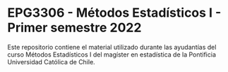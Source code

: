 # EPG3306 - Métodos Estadísticos I - Primer semestre 2022

Este repositorio contiene el material utilizado durante las ayudantías del curso Métodos Estadísticos I del magíster en estadística de la Pontificia Universidad Católica de Chile.
